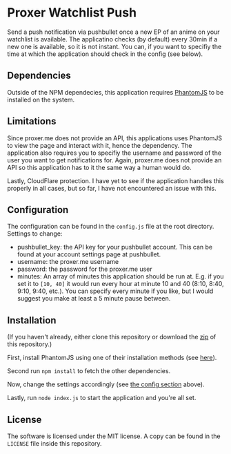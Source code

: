 # Proxer Watchlist Push
Send a push notification via pushbullet once a new EP of an anime on your watchlist is available. The applicatino checks (by default) every 30min if a new one is available, so it is not instant.
You can, if you want to specifiy the time at which the application should check in the config (see below).

## Dependencies
Outside of the NPM dependecies, this application requires [PhantomJS](http://phantomjs.org/) to be installed on the system.

## Limitations
Since proxer.me does not provide an API, this applications uses PhantomJS to view the page and interact with it, hence the dependency. The application also requires you to specifiy the username and password
of the user you want to get notifications for. Again, proxer.me does not provide an API so this application has to it the same way a human would do.

Lastly, CloudFlare protection. I have yet to see if the application handles this properly in all cases, but so far, I have not encountered an issue with this.

## Configuration
The configuration can be found in the `config.js` file at the root directory.
Settings to change:
- pushbullet_key: the API key for your pushbullet account. This can be found at your account settings page at pushbullet.
- username: the proxer.me username
- password: the password for the proxer.me user
- minutes: An array of minutes this application should be run at. E.g. if you set it to `[10, 40]` it would run every hour at minute 10 and 40 (8:10, 8:40, 9:10, 9:40, etc.). You can specify every minute if you like, but I would suggest you make at least a 5 minute pause between.

## Installation
(If you haven't already, either clone this repository or download the [zip](https://github.com/kumpelblase2/proxer-watchlist-push/archive/master.zip) of this repository.)

First, install PhantomJS using one of their installation methods (see [here](http://phantomjs.org/download.html)).

Second run `npm install` to fetch the other dependencies.

Now, change the settings accordingly (see [the config section](#configuration) above).

Lastly, run `node index.js` to start the application and you're all set.

## License
The software is licensed under the MIT license. A copy can be found in the `LICENSE` file inside this repository.